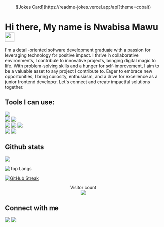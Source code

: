 <p align = "center">![Jokes Card](https://readme-jokes.vercel.app/api?theme=cobalt)</p>

# Hi there, My name is Nwabisa Mawu <img src = "https://raw.githubusercontent.com/MartinHeinz/MartinHeinz/master/wave.gif" width = 30px>

I'm a detail-oriented software development graduate with a passion for leveraging technology for positive impact. I thrive in collaborative environments, I contribute to innovative projects, bringing digital magic to life. With problem-solving skills and a hunger for self-improvement, I aim to be a valuable asset to any project I contribute to. Eager to embrace new opportunities, I bring curiosity, enthusiasm, and a drive for excellence as a junior frontend developer. Let's connect and create impactful solutions together.

## Tools I can use:
 <img src="https://img.shields.io/badge/-Visual%20Studio%20Code-23A9F2?style=flat-square&logo=Visual%20Studio%20Code&logoColor=white"/><br>
 <img src="https://img.shields.io/badge/-Github-181717?style=flat-square&logo=GitHub&logoColor=white"/>
 <img src="https://img.shields.io/badge/-Git-F44D27?style=flat-square&logo=Git&logoColor=white"/><br>
 <img src="https://img.shields.io/badge/-Slack-E01563?style=flat-square&logo=Slack&logoColor=white"/>
 <img src="https://img.shields.io/badge/-Notion-000000?style=flat-square&logo=Notion&logoColor=white"/>
 <img src="https://img.shields.io/badge/-ESLint-4B32C3?style=flat-square&logo=ESLint&logoColor=white"/><br>
 <img src="https://img.shields.io/badge/-HTML5-E34F26?style=flat-square&logo=HTML5&logoColor=white"/>
 <img src="https://img.shields.io/badge/-CSS3-1572B6?style=flat-square&logo=CSS3&logoColor=white"/>
 
## Github stats
 <img align="centre" src="https://github-readme-stats.vercel.app/api?username=Nwabisa-Mawu&count_private=true&include_all_commits=true&show_icons=true&title_color=007bff&text_color=e7e7e7&icon_color=007bff&bg_color=171c28" />
 
![Top Langs](https://github-readme-stats.vercel.app/api/top-langs/?username=Nwabisa-Mawu&layout=compact&title_color=007bff&text_color=e7e7e7&icon_color=007bff&bg_color=171c28)
 
[![GitHub Streak](https://streak-stats.demolab.com?user=Nwabisa-Mawu&theme=radical&hide_border=true&date_format=M%20j%5B%2C%20Y%5D&exclude_days=Sun%2CSat)](https://git.io/streak-stats)
 
<p align="center"> 
  Visitor count<br>
  <img src="https://profile-counter.glitch.me/Nwabisa-Mawu/count.svg" />
</p>
 
## Connect with me
 <a href="mailto:nwabisa.mawu@gmail.com?subject=[GitHub]%20🔥%20Prise%20de%20contact&body=Bonjour%20Stan%2C%0A%0AJe%20viens%20vers%20toi%20aujourd%27hui%20apr%C3%A8s%20avoir%20vu%20ton%20profil%20GitHub%20pour%20..."><img src="https://img.shields.io/badge/e‑mail-D14836.svg?style=for-the-badge&logo=GMail&logoColor=white"/></a>
  <a href="https://www.linkedin.com/in/nwabisa-mawu-b21735198"><img src="https://img.shields.io/badge/linkedin-0077B5.svg?style=for-the-badge&logo=linkedin&logoColor=white"/></a>
